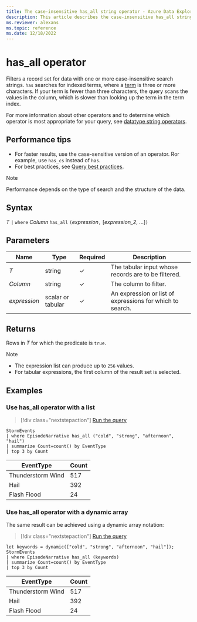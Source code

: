 ```yaml
---
title: The case-insensitive has_all string operator - Azure Data Explorer
description: This article describes the case-insensitive has_all string operator in Azure Data Explorer.
ms.reviewer: alexans
ms.topic: reference
ms.date: 12/18/2022
---
```

# has_all operator

Filters a record set for data with one or more case-insensitive search strings. `has` searches for indexed terms, where a [term](datatypes-string-operators.md#what-is-a-term) is three or more characters. If your term is fewer than three characters, the query scans the values in the column, which is slower than looking up the term in the term index.

For more information about other operators and to determine which operator is most appropriate for your query, see [datatype string operators](datatypes-string-operators.md).

## Performance tips

* For faster results, use the case-sensitive version of an operator. Ror example, use `has_cs` instead of `has`.
* For best practices, see [Query best practices](best-practices.md).

> [!NOTE]
> Performance depends on the type of search and the structure of the data.

## Syntax

*T* `|` `where` *Column* `has_all` `(`*expression*`,` [*expression_2*, ...]`)`

## Parameters

| Name | Type | Required | Description |
|--|--|--|--|
| *T* | string | &check; | The tabular input whose records are to be filtered.|
| *Column* | string | &check; | The column to filter.|
| *expression* | scalar or tabular | &check; | An expression or list of expressions for which to search.|

## Returns

Rows in *T* for which the predicate is `true`.

> [!NOTE]
>
> * The expression list can produce up to `256` values.
> * For tabular expressions, the first column of the result set is selected.

## Examples

### Use has_all operator with a list

> [!div class="nextstepaction"]
> <a href="https://dataexplorer.azure.com/clusters/help/databases/Samples?query=H4sIAAAAAAAAAx2NsQ7CMAxEd77CytRKbMxMqCsL7Mi0hkRK7Mh2i4r4eJoup7vT093NRcuwELvB4QefSEow1GQy0RVV0dNCENEemDN0YZQ8hSMEcxV+N4cvJ2URbiFiyqHfhmwuBTV9CS4ys5/Hpl0PzxX2t/taacNcKpxauVN/jkW/jI0AAAA=" target="_blank">Run the query</a>

```kusto
StormEvents 
| where EpisodeNarrative has_all ("cold", "strong", "afternoon", "hail")
| summarize Count=count() by EventType
| top 3 by Count
```

|EventType|Count|
|---|---|
|Thunderstorm Wind|517|
|Hail|392|
|Flash Flood|24|

### Use has_all operator with a dynamic array

The same result can be achieved using a dynamic array notation:

> [!div class="nextstepaction"]
> <a href="https://dataexplorer.azure.com/clusters/help/databases/Samples?query=H4sIAAAAAAAAAzWNsQrCQBBE+3zFclUCdpaSStLaaCcia241h3e3YW+TcOLHmwvYDDPDY8aTwpvywmITtGBzxOD6+mp69tbswCQVjq/i8KkkkTmWMKDz5tYcqrOyhG6mqAmqLywDCUE3usSWTiiC6maCAdMdvYf6/9WsbJpCQHEfgiNPUdu+aN3AI8M2eMkjrZjyCPtSbtQPqfuJjLEAAAA=" target="_blank">Run the query</a>

```kusto
let keywords = dynamic(["cold", "strong", "afternoon", "hail"]);
StormEvents 
| where EpisodeNarrative has_all (keywords)
| summarize Count=count() by EventType
| top 3 by Count
```

|EventType|Count|
|---|---|
|Thunderstorm Wind|517|
|Hail|392|
|Flash Flood|24|
